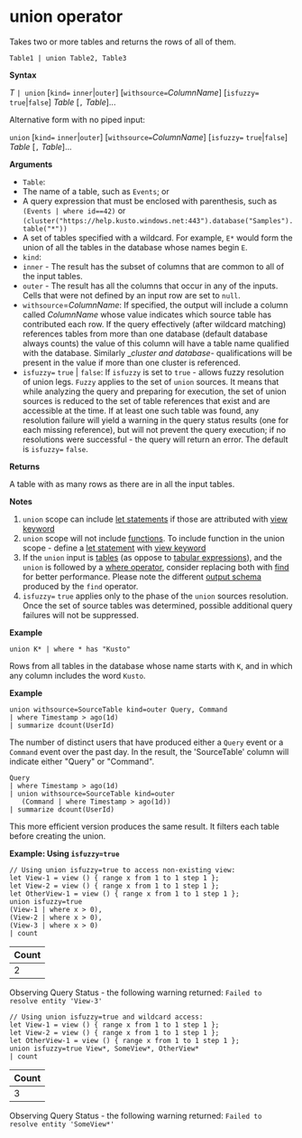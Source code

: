# union operator

Takes two or more tables and returns the rows of all of them. 

<!-- csl -->
```
Table1 | union Table2, Table3
```

**Syntax**

*T* `| union` [`kind=` `inner`|`outer`] [`withsource=`*ColumnName*] [`isfuzzy=` `true`|`false`] *Table* [`,` *Table*]...  

Alternative form with no piped input:

`union` [`kind=` `inner`|`outer`] [`withsource=`*ColumnName*] [`isfuzzy=` `true`|`false`] *Table* [`,` *Table*]...  

**Arguments**

* `Table`:
 *  The name of a table, such as `Events`; or
 *  A query expression that must be enclosed with parenthesis, such as `(Events | where id==42)` or `(cluster("https://help.kusto.windows.net:443").database("Samples").table("*"))`
 *  A set of tables specified with a wildcard. For example, `E*` would form the union of all the tables in the database whose names begin `E`.
* `kind`: 
 * `inner` - The result has the subset of columns that are common to all of the input tables.
 * `outer` - The result has all the columns that occur in any of the inputs. Cells that were not defined by an input row are set to `null`.
* `withsource`=*ColumnName*: If specified, the output will include a column
called *ColumnName* whose value indicates which source table has contributed each row.
If the query effectively (after wildcard matching) references tables from more than one database (default database always counts) the value of this column will have a table name qualified with the database.
Similarly __cluster and database-_ qualifications will be present in the value if more than one cluster is referenced. 
* `isfuzzy=` `true` | `false`: If `isfuzzy` is set to `true` - allows fuzzy resolution of union legs. `Fuzzy` applies to the set of `union` sources. It means that while analyzing the query and preparing for execution, the set of union sources is reduced to the set of table references that exist and are accessible at the time. If at least one such table was found, any resolution failure will yield a warning in the query status results (one for each missing reference), but will not prevent the query execution; if no resolutions were successful - the query will return an error.
The default is `isfuzzy=` `false`.

**Returns**

A table with as many rows as there are in all the input tables.

**Notes**
1. `union` scope can include [let statements](./letstatement.md) if those are 
attributed with [view keyword](./letstatement.md)
2. `union` scope will not include [functions](https://kusdoc2.azurewebsites.net/docs/controlCommands/controlcommands_functions.html). To include 
function in the union scope - define a [let statement](./letstatement.md) 
with [view keyword](./letstatement.md)
3. If the `union` input is [tables](https://kusdoc2.azurewebsites.net/docs/controlCommands/controlcommands_tables.html) (as oppose to [tabular expressions](./findoperator.md)), and the `union` is followed by a [where operator](./whereoperator.md), consider replacing both with [find](./syntax.md) for better performance. Please note the different [output schema](./findoperator.md#output-schema) produced by the `find` operator. 
4. `isfuzzy=` `true` applies only to the phase of the `union` sources resolution. Once the set of source tables was determined, possible additional query failures will not be suppressed.

**Example**

<!-- csl -->
```
union K* | where * has "Kusto"
```

Rows from all tables in the database whose name starts with `K`, and in which any column includes the word `Kusto`.

**Example**

<!-- csl -->
```
union withsource=SourceTable kind=outer Query, Command
| where Timestamp > ago(1d)
| summarize dcount(UserId)
```

The number of distinct users that have produced
either a `Query` event or a `Command` event over the past day. In the result, the 'SourceTable' column will indicate either "Query" or "Command".

<!-- csl -->
```
Query
| where Timestamp > ago(1d)
| union withsource=SourceTable kind=outer 
   (Command | where Timestamp > ago(1d))
| summarize dcount(UserId)
```

This more efficient version produces the same result. It filters each table before creating the union.

**Example: Using `isfuzzy=true`**
 
<!-- csl -->
```     
// Using union isfuzzy=true to access non-existing view:                   
let View-1 = view () { range x from 1 to 1 step 1 };
let View-2 = view () { range x from 1 to 1 step 1 };
let OtherView-1 = view () { range x from 1 to 1 step 1 };
union isfuzzy=true
(View-1 | where x > 0), 
(View-2 | where x > 0),
(View-3 | where x > 0)
| count 
```

|Count|
|---|
|2|

Observing Query Status - the following warning returned:
`Failed to resolve entity 'View-3'`

<!-- csl -->
```
// Using union isfuzzy=true and wildcard access:
let View-1 = view () { range x from 1 to 1 step 1 };
let View-2 = view () { range x from 1 to 1 step 1 };
let OtherView-1 = view () { range x from 1 to 1 step 1 };
union isfuzzy=true View*, SomeView*, OtherView*
| count 
```

|Count|
|---|
|3|

Observing Query Status - the following warning returned:
`Failed to resolve entity 'SomeView*'`


